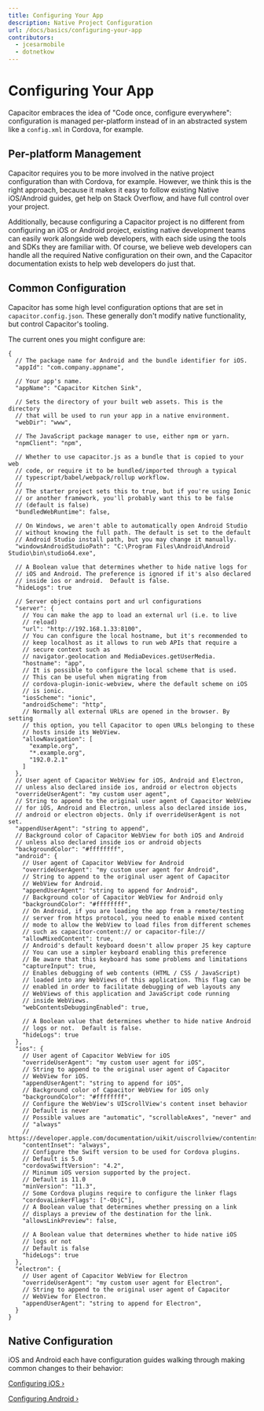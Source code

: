 ```yaml
---
title: Configuring Your App
description: Native Project Configuration
url: /docs/basics/configuring-your-app
contributors:
  - jcesarmobile
  - dotnetkow
---
```


# Configuring Your App

<p class="intro">Capacitor embraces the idea of "Code once, configure everywhere": configuration is
managed per-platform instead of in an abstracted system like a <code>config.xml</code> in Cordova, for example.</p>

## Per-platform Management

Capacitor requires you to be more involved in the native project configuration than with Cordova, for example. However,
we think this is the right approach, because it makes it easy to follow existing Native iOS/Android guides, get help on Stack Overflow, and have full control over your project.

Additionally, because configuring a Capacitor project is no different from configuring an iOS or Android project, existing native development teams can easily work alongside
web developers, with each side using the tools and SDKs they are familiar with. Of course, we believe web developers can handle all the required Native configuration on their own, and 
the Capacitor documentation exists to help web developers do just that.

## Common Configuration

Capacitor has some high level configuration options that are set in `capacitor.config.json`. These generally don't modify native functionality, but control Capacitor's tooling.

The current ones you might configure are:

```json5
{
  // The package name for Android and the bundle identifier for iOS.
  "appId": "com.company.appname",

  // Your app's name.
  "appName": "Capacitor Kitchen Sink",

  // Sets the directory of your built web assets. This is the directory 
  // that will be used to run your app in a native environment.
  "webDir": "www",

  // The JavaScript package manager to use, either npm or yarn.
  "npmClient": "npm",

  // Whether to use capacitor.js as a bundle that is copied to your web 
  // code, or require it to be bundled/imported through a typical
  // typescript/babel/webpack/rollup workflow.
  //
  // The starter project sets this to true, but if you're using Ionic 
  // or another framework, you'll probably want this to be false
  // (default is false)
  "bundledWebRuntime": false,

  // On Windows, we aren't able to automatically open Android Studio
  // without knowing the full path. The default is set to the default
  // Android Studio install path, but you may change it manually.
  "windowsAndroidStudioPath": "C:\Program Files\Android\Android Studio\bin\studio64.exe",

  // A Boolean value that determines whether to hide native logs for 
  // iOS and Android. The preference is ignored if it's also declared 
  // inside ios or android.  Default is false.
  "hideLogs": true

  // Server object contains port and url configurations 
  "server": {
    // You can make the app to load an external url (i.e. to live 
    // reload)
    "url": "http://192.168.1.33:8100",
    // You can configure the local hostname, but it's recommended to 
    // keep localhost as it allows to run web APIs that require a 
    // secure context such as
    // navigator.geolocation and MediaDevices.getUserMedia.
    "hostname": "app",
    // It is possible to configure the local scheme that is used. 
    // This can be useful when migrating from 
    // cordova-plugin-ionic-webview, where the default scheme on iOS
    // is ionic.
    "iosScheme": "ionic",
    "androidScheme": "http",
    // Normally all external URLs are opened in the browser. By setting 
    // this option, you tell Capacitor to open URLs belonging to these 
    // hosts inside its WebView.
    "allowNavigation": [
      "example.org",
      "*.example.org",
      "192.0.2.1"
    ]
  },
  // User agent of Capacitor WebView for iOS, Android and Electron, 
  // unless also declared inside ios, android or electron objects
  "overrideUserAgent": "my custom user agent",
  // String to append to the original user agent of Capacitor WebView 
  // for iOS, Android and Electron, unless also declared inside ios, 
  // android or electron objects. Only if overrideUserAgent is not set.
  "appendUserAgent": "string to append",
  // Background color of Capacitor WebView for both iOS and Android 
  // unless also declared inside ios or android objects
  "backgroundColor": "#ffffffff",
  "android": {
    // User agent of Capacitor WebView for Android
    "overrideUserAgent": "my custom user agent for Android",
    // String to append to the original user agent of Capacitor 
    // WebView for Android.
    "appendUserAgent": "string to append for Android",
    // Background color of Capacitor WebView for Android only
    "backgroundColor": "#ffffffff",
    // On Android, if you are loading the app from a remote/testing 
    // server from https protocol, you need to enable mixed content 
    // mode to allow the WebView to load files from different schemes
    // such as capacitor-content:// or capacitor-file://
    "allowMixedContent": true,
    // Android's default keyboard doesn't allow proper JS key capture
    // You can use a simpler keyboard enabling this preference
    // Be aware that this keyboard has some problems and limitations
    "captureInput": true,
    // Enables debugging of web contents (HTML / CSS / JavaScript) 
    // loaded into any WebViews of this application. This flag can be
    // enabled in order to facilitate debugging of web layouts any 
    // WebViews of this application and JavaScript code running 
    // inside WebViews.
    "webContentsDebuggingEnabled": true,

    // A Boolean value that determines whether to hide native Android
    // logs or not.  Default is false.
    "hideLogs": true
  },
  "ios": {
    // User agent of Capacitor WebView for iOS
    "overrideUserAgent": "my custom user agent for iOS",
    // String to append to the original user agent of Capacitor 
    // WebView for iOS.
    "appendUserAgent": "string to append for iOS",
    // Background color of Capacitor WebView for iOS only
    "backgroundColor": "#ffffffff",
    // Configure the WebView's UIScrollView's content inset behavior
    // Default is never
    // Possible values are "automatic", "scrollableAxes", "never" and
    // "always"
    // https://developer.apple.com/documentation/uikit/uiscrollview/contentinsetadjustmentbehavior
    "contentInset": "always",
    // Configure the Swift version to be used for Cordova plugins.
    // Default is 5.0
    "cordovaSwiftVersion": "4.2",
    // Minimum iOS version supported by the project.
    // Default is 11.0
    "minVersion": "11.3",
    // Some Cordova plugins require to configure the linker flags
    "cordovaLinkerFlags": ["-ObjC"],
    // A Boolean value that determines whether pressing on a link 
    // displays a preview of the destination for the link.
    "allowsLinkPreview": false,

    // A Boolean value that determines whether to hide native iOS 
    // logs or not
    // Default is false
    "hideLogs": true
  },
  "electron": {
    // User agent of Capacitor WebView for Electron
    "overrideUserAgent": "my custom user agent for Electron",
    // String to append to the original user agent of Capacitor 
    // WebView for Electron.
    "appendUserAgent": "string to append for Electron",
  }
}
```

## Native Configuration

iOS and Android each have configuration guides walking through making common changes to their behavior:

[Configuring iOS &#8250;](/docs/ios/configuration)

[Configuring Android &#8250;](/docs/android/configuration)
